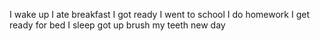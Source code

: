 I wake up
I ate breakfast
I got ready
I went to school
I do homework
I get ready for bed
I sleep
got up
brush my teeth
new day
